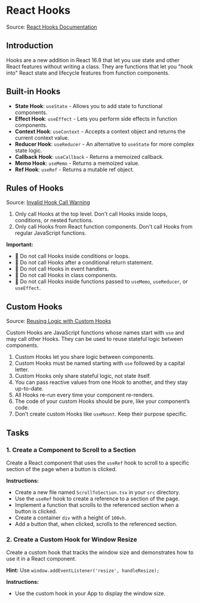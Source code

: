 # React Hooks

Source: [React Hooks Documentation](https://react.dev/reference/react/hooks)

## Introduction

Hooks are a new addition in React 16.8 that let you use state and other React features without writing a class. They are functions that let you "hook into" React state and lifecycle features from function components.

## Built-in Hooks

- **State Hook**: `useState` - Allows you to add state to functional components.
- **Effect Hook**: `useEffect` - Lets you perform side effects in function components.
- **Context Hook**: `useContext` - Accepts a context object and returns the current context value.
- **Reducer Hook**: `useReducer` - An alternative to `useState` for more complex state logic.
- **Callback Hook**: `useCallback` - Returns a memoized callback.
- **Memo Hook**: `useMemo` - Returns a memoized value.
- **Ref Hook**: `useRef` - Returns a mutable ref object.

## Rules of Hooks

Source: [Invalid Hook Call Warning](https://react.dev/warnings/invalid-hook-call-warning)

1. Only call Hooks at the top level. Don't call Hooks inside loops, conditions, or nested functions.
2. Only call Hooks from React function components. Don't call Hooks from regular JavaScript functions.

**Important:**

- 🔴 Do not call Hooks inside conditions or loops.
- 🔴 Do not call Hooks after a conditional return statement.
- 🔴 Do not call Hooks in event handlers.
- 🔴 Do not call Hooks in class components.
- 🔴 Do not call Hooks inside functions passed to `useMemo`, `useReducer`, or `useEffect`.

## Custom Hooks

Source: [Reusing Logic with Custom Hooks](https://react.dev/learn/reusing-logic-with-custom-hooks#recap)

Custom Hooks are JavaScript functions whose names start with `use` and may call other Hooks. They can be used to reuse stateful logic between components.

1. Custom Hooks let you share logic between components.
2. Custom Hooks must be named starting with `use` followed by a capital letter.
3. Custom Hooks only share stateful logic, not state itself.
4. You can pass reactive values from one Hook to another, and they stay up-to-date.
5. All Hooks re-run every time your component re-renders.
6. The code of your custom Hooks should be pure, like your component’s code.
7. Don’t create custom Hooks like `useMount`. Keep their purpose specific.

## Tasks

### 1. Create a Component to Scroll to a Section

Create a React component that uses the `useRef` hook to scroll to a specific section of the page when a button is clicked.

**Instructions:**

- Create a new file named `ScrollToSection.tsx` in your `src` directory.
- Use the `useRef` hook to create a reference to a section of the page.
- Implement a function that scrolls to the referenced section when a button is clicked.
- Create a container `div` with a height of `100vh`.
- Add a button that, when clicked, scrolls to the referenced section.

### 2. Create a Custom Hook for Window Resize

Create a custom hook that tracks the window size and demonstrates how to use it in a React component.

**Hint:** Use `window.addEventListener('resize', handleResize);`

**Instructions:**

- Use the custom hook in your App to display the window size.
